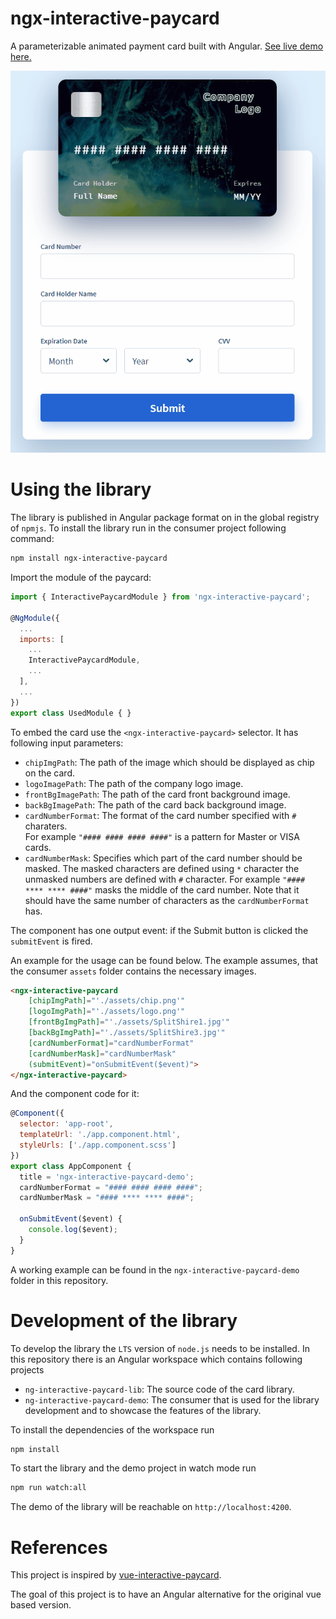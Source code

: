 # ngx-interactive-paycard

A parameterizable animated payment card built with Angular. 
[See live demo here.](https://ngx-interactive-paycard.netlify.app/)

<p align="center">
  <img src="paycard-demo.gif" alt="Demo gif"/>
</p>

# Using the library
The library is published in Angular package format on in the global registry of `npmjs`. To install the library run in the consumer project following command:

```bash
npm install ngx-interactive-paycard 
```

Import the module of the paycard:

```javascript
import { InteractivePaycardModule } from 'ngx-interactive-paycard';

@NgModule({
  ...
  imports: [
    ...
    InteractivePaycardModule,
    ...
  ],
  ...
})
export class UsedModule { }
```

To embed the card use the `<ngx-interactive-paycard>` selector. It has following input parameters:
* `chipImgPath`: The path of the image which should be displayed as chip on the card.
* `logoImagePath`: The path of the company logo image.
* `frontBgImagePath`: The path of the card front background image.
* `backBgImagePath`: The path of the card back background image.
* `cardNumberFormat`: The format of the card number specified with `#` charaters.<br/> For example `"#### #### #### ####"` is a pattern for Master or VISA cards.
* `cardNumberMask`: Specifies which part of the card number should be masked. The masked characters are defined using `*` character the unmasked numbers are defined with `#` character. For example `"#### **** **** ####"` masks the middle of the card number. Note that it should have the same number of characters as the `cardNumberFormat` has.

The component has one output event: if the Submit button is clicked the `submitEvent` is fired.

An example for the usage can be found below. The example assumes, that the consumer `assets` folder contains the necessary images.

```html
<ngx-interactive-paycard 
    [chipImgPath]="'./assets/chip.png'" 
    [logoImgPath]="'./assets/logo.png'"
    [frontBgImgPath]="'./assets/SplitShire1.jpg'" 
    [backBgImgPath]="'./assets/SplitShire3.jpg'"
    [cardNumberFormat]="cardNumberFormat" 
    [cardNumberMask]="cardNumberMask" 
    (submitEvent)="onSubmitEvent($event)">
</ngx-interactive-paycard>
```

And the component code for it:

```javascript
@Component({
  selector: 'app-root',
  templateUrl: './app.component.html',
  styleUrls: ['./app.component.scss']
})
export class AppComponent {
  title = 'ngx-interactive-paycard-demo';
  cardNumberFormat = "#### #### #### ####";
  cardNumberMask = "#### **** **** ####";

  onSubmitEvent($event) {
    console.log($event);
  }
}
```

A working example can be found in the `ngx-interactive-paycard-demo` folder in this repository.


# Development of the library
To develop the library the `LTS` version of `node.js` needs to be installed. 
In this repository there is an Angular workspace which contains following projects
* `ng-interactive-paycard-lib`: The source code of the card library.
* `ng-interactive-paycard-demo`: The consumer that is used for the library development and to showcase the features of the library.

To install the dependencies of the workspace run 

```bash
npm install
```

To start the library and the demo project in watch mode run 

```bash
npm run watch:all
```

The demo of the library will be reachable on `http://localhost:4200`.

# References
This project is inspired by [vue-interactive-paycard](https://github.com/muhammederdem/vue-interactive-paycard). 

The goal of this project is to have an Angular alternative for the original vue based version.
